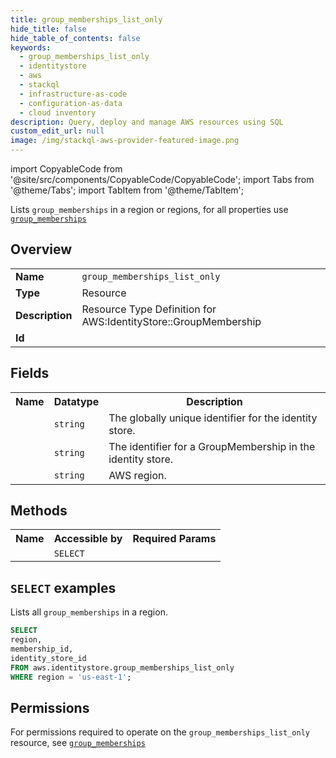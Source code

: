 ```yaml
---
title: group_memberships_list_only
hide_title: false
hide_table_of_contents: false
keywords:
  - group_memberships_list_only
  - identitystore
  - aws
  - stackql
  - infrastructure-as-code
  - configuration-as-data
  - cloud inventory
description: Query, deploy and manage AWS resources using SQL
custom_edit_url: null
image: /img/stackql-aws-provider-featured-image.png
---
```


import CopyableCode from '@site/src/components/CopyableCode/CopyableCode';
import Tabs from '@theme/Tabs';
import TabItem from '@theme/TabItem';

Lists <code>group_memberships</code> in a region or regions, for all properties use <a href="/services/serviceName/group_memberships/"><code>group_memberships</code></a>

## Overview
<table>
<tbody>
<tr><td><b>Name</b></td><td><code>group_memberships_list_only</code></td></tr>
<tr><td><b>Type</b></td><td>Resource</td></tr>
<tr><td><b>Description</b></td><td>Resource Type Definition for AWS:IdentityStore::GroupMembership</td></tr>
<tr><td><b>Id</b></td><td><CopyableCode code="aws.identitystore.group_memberships_list_only" /></td></tr>
</tbody>
</table>

## Fields
<table>
<tbody>
<tr><th>Name</th><th>Datatype</th><th>Description</th></tr><tr><td><CopyableCode code="identity_store_id" /></td><td><code>string</code></td><td>The globally unique identifier for the identity store.</td></tr>
<tr><td><CopyableCode code="membership_id" /></td><td><code>string</code></td><td>The identifier for a GroupMembership in the identity store.</td></tr>
<tr><td><CopyableCode code="region" /></td><td><code>string</code></td><td>AWS region.</td></tr>
</tbody>
</table>

## Methods

<table>
<tbody>
  <tr>
    <th>Name</th>
    <th>Accessible by</th>
    <th>Required Params</th>
  </tr>
  <tr>
    <td><CopyableCode code="list_resources" /></td>
    <td><code>SELECT</code></td>
    <td><CopyableCode code="region" /></td>
  </tr>
</tbody>
</table>

## `SELECT` examples
Lists all <code>group_memberships</code> in a region.
```sql
SELECT
region,
membership_id,
identity_store_id
FROM aws.identitystore.group_memberships_list_only
WHERE region = 'us-east-1';
```


## Permissions

For permissions required to operate on the <code>group_memberships_list_only</code> resource, see <a href="/services/identitystore/group_memberships/#permissions"><code>group_memberships</code></a>

